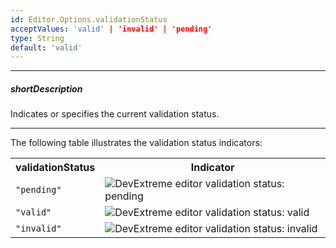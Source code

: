 ```yaml
---
id: Editor.Options.validationStatus
acceptValues: 'valid' | 'invalid' | 'pending'
type: String
default: 'valid'
---
```

---
##### shortDescription
Indicates or specifies the current validation status.

---
The following table illustrates the validation status indicators:

<div class="simple-table">
    <table id="validation-status">
        <tr>
          <th>validationStatus</th>
          <th>Indicator</th>
        </tr>
        <tr>
          <td><code>"pending"</code></td>
          <td><img src="/Content/images/doc/19_2/UiWidgets/text-box-validation-pending.png" alt="DevExtreme editor validation status: pending" /></td>
        </tr>
        <tr>
          <td><code>"valid"</code></td>
          <td><img src="/Content/images/doc/19_2/UiWidgets/text-box-validation-valid.png" alt="DevExtreme editor validation status: valid" /></td>
        </tr>
        <tr>
          <td><code>"invalid"</code></td>
          <td><img src="/Content/images/doc/19_2/UiWidgets/text-box-validation-invalid.png" alt="DevExtreme editor validation status: invalid" /></td>
        </tr>
    </table>
</div>
